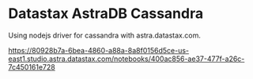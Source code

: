 # Datastax AstraDB Cassandra

Using nodejs driver for cassandra with astra.datastax.com.

https://80928b7a-6bea-4860-a88a-8a8f0156d5ce-us-east1.studio.astra.datastax.com/notebooks/400ac856-ae37-477f-a26c-7c450161e728
